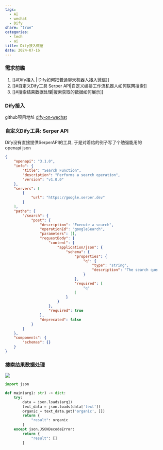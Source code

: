 ```yaml
---
tags:
  - AI
  - wechat
  - Dify
share: "true"
categories:
  - tech
  - ai
title: Dify接入微信
date: 2024-07-16
---
```



###  需求前瞻

1. [[#Dify接入 | Dify如何把普通聊天机器人接入微信]]
2. [[#自定义Dify工具 Serper API|自定义编排工作流机器人如何联网搜索]]
3. [[#搜索结果数据处理|搜索获取的数据如何展示]]
###  Dify接入

github项目地址 [dify-on-wechat](https://github.com/hanfangyuan4396/dify-on-wechat)
### 自定义Dify工具: Serper API

Dify没有直接提供SerperAPI的工具, 于是对着给的例子写了个勉强能用的openapi json

```json
{
    "openapi": "3.1.0",
    "info": {
        "title": "Search Function",
        "description": "Performs a search operation",
        "version": "v1.0.0"
    },
    "servers": [
        {
            "url": "https://google.serper.dev"
        }
    ],
    "paths": {
        "/search": {
            "post": {
                "description": "Execute a search",
                "operationId": "googleSearch",
                "parameters": [],
                "requestBody": {
                    "content": {
                        "application/json": {
                            "schema": {
                                "properties": {
                                    "q": {
                                        "type": "string",
                                        "description": "The search query"
                                    }
                                },
                                "required": [
                                    "q"
                                ]
                            }
                        }
                    },
                    "required": true
                },
                "deprecated": false
            }
        }
    },
    "components": {
        "schemas": {}
    }
}
```

### 搜索结果数据处理

![](assets/1.png)

```python
import json

def main(arg1: str) -> dict:
    try:
        data = json.loads(arg1)
        text_data = json.loads(data['text'])
        organic = text_data.get('organic', [])
        return {
            "result": organic
        }
    except json.JSONDecodeError:
        return {
            "result": []
        }
```